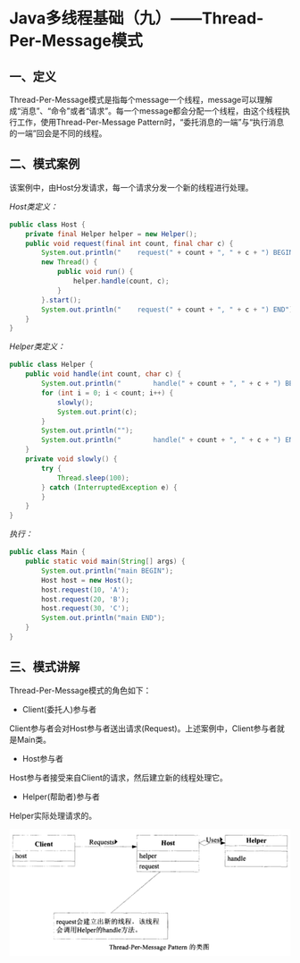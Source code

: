 # Java多线程基础（九）——Thread-Per-Message模式

## 一、定义

Thread-Per-Message模式是指每个message一个线程，message可以理解成“消息”、“命令”或者“请求”。每一个message都会分配一个线程，由这个线程执行工作，使用Thread-Per-Message Pattern时，“委托消息的一端”与“执行消息的一端”回会是不同的线程。

## 二、模式案例

该案例中，由Host分发请求，每一个请求分发一个新的线程进行处理。

*Host类定义：*

```java
public class Host {
    private final Helper helper = new Helper();
    public void request(final int count, final char c) {
        System.out.println("    request(" + count + ", " + c + ") BEGIN");
        new Thread() {
            public void run() {
                helper.handle(count, c);
            }
        }.start();
        System.out.println("    request(" + count + ", " + c + ") END");
    }
}
```

*Helper类定义：*

```java
public class Helper {
    public void handle(int count, char c) {
        System.out.println("        handle(" + count + ", " + c + ") BEGIN");
        for (int i = 0; i < count; i++) {
            slowly();
            System.out.print(c);
        }
        System.out.println("");
        System.out.println("        handle(" + count + ", " + c + ") END");
    }
    private void slowly() {
        try {
            Thread.sleep(100);
        } catch (InterruptedException e) {
        }
    }
}
```

*执行：*

```java
public class Main {
    public static void main(String[] args) {
        System.out.println("main BEGIN");
        Host host = new Host();
        host.request(10, 'A');
        host.request(20, 'B');
        host.request(30, 'C');
        System.out.println("main END");
    }
}
```

## 三、模式讲解

Thread-Per-Message模式的角色如下：

- Client(委托人)参与者

Client参与者会对Host参与者送出请求(Request)。上述案例中，Client参与者就是Main类。

- Host参与者

Host参与者接受来自Client的请求，然后建立新的线程处理它。

- Helper(帮助者)参与者

Helper实际处理请求的。

![1572597687131](../../../img/thread/thread-9.1.png)